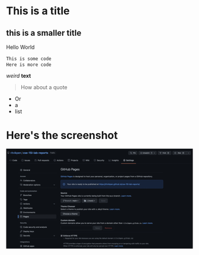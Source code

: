 # This is a title

## this is a smaller title

Hello World

```
This is some code
Here is more code
```

_weird_ __text__


> How about a quote 

 * Or 
 * a
 * list

# Here's the screenshot

![Screenshot](screenshot.png)